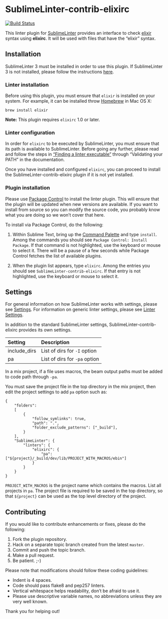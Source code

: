 SublimeLinter-contrib-elixirc
==========================

[![Build Status](https://travis-ci.org/doitian/SublimeLinter-contrib-elixirc.svg?branch=master)](https://travis-ci.org/doitian/SublimeLinter-contrib-elixirc)

This linter plugin for [SublimeLinter][docs] provides an interface to check [elixir](http://elixir-lang.org) syntax using **elixirc**. It will be used with files that have the “elixir” syntax.

## Installation
SublimeLinter 3 must be installed in order to use this plugin. If SublimeLinter 3 is not installed, please follow the instructions [here][installation].

### Linter installation
Before using this plugin, you must ensure that `elixir` is installed on your system. For example, it can be installed throw [Homebrew](http://brew.sh) in Mac OS X:

    brew install elixir

**Note:** This plugin requires `elixirc` 1.0 or later.

### Linter configuration
In order for `elixirc` to be executed by SublimeLinter, you must ensure that its path is available to SublimeLinter. Before going any further, please read and follow the steps in [“Finding a linter executable”](http://sublimelinter.readthedocs.org/en/latest/troubleshooting.html#finding-a-linter-executable) through “Validating your PATH” in the documentation.

Once you have installed and configured `elixirc`, you can proceed to install the SublimeLinter-contrib-elixirc plugin if it is not yet installed.

### Plugin installation
Please use [Package Control][pc] to install the linter plugin. This will ensure that the plugin will be updated when new versions are available. If you want to install from source so you can modify the source code, you probably know what you are doing so we won’t cover that here.

To install via Package Control, do the following:

1. Within Sublime Text, bring up the [Command Palette][cmd] and type `install`. Among the commands you should see `Package Control: Install Package`. If that command is not highlighted, use the keyboard or mouse to select it. There will be a pause of a few seconds while Package Control fetches the list of available plugins.

1. When the plugin list appears, type `elixirc`. Among the entries you should see `SublimeLinter-contrib-elixirc`. If that entry is not highlighted, use the keyboard or mouse to select it.

## Settings
For general information on how SublimeLinter works with settings, please see [Settings][settings]. For information on generic linter settings, please see [Linter Settings][linter-settings].

In addition to the standard SublimeLinter settings, SublimeLinter-contrib-elixirc provides its own settings.

|Setting|Description|
|:------|:----------|
|include\_dirs|List of dirs for `-I` option|
|pa|List of dirs for `-pa` option|

In a mix project, if a file uses macros, the beam output paths must be added to code path through `-pa`.

You must save the project file in the top directory in the mix project, then edit the project settings to add `pa` option such as:

	{
		"folders":
		[
			{
				"follow_symlinks": true,
				"path": ".",
	      		"folder_exclude_patterns": ["_build"],
			}
		],
	    "SublimeLinter": {
	        "linters": {
	            "elixirc": {
	                "pa": ["${project}/_build/dev/lib/PROJECT_WITH_MACROS/ebin"]
	            }
	        }
	    }
	}

`PROJECT_WITH_MACROS` is the project name which contains the macros. List all projects in `pa`. The project file is required to be saved in the top directory, so that `${project}` can be used as the top level directory of the project.


## Contributing
If you would like to contribute enhancements or fixes, please do the following:

1. Fork the plugin repository.
1. Hack on a separate topic branch created from the latest `master`.
1. Commit and push the topic branch.
1. Make a pull request.
1. Be patient.  ;-)

Please note that modifications should follow these coding guidelines:

- Indent is 4 spaces.
- Code should pass flake8 and pep257 linters.
- Vertical whitespace helps readability, don’t be afraid to use it.
- Please use descriptive variable names, no abbreviations unless they are very well known.

Thank you for helping out!

[docs]: http://sublimelinter.readthedocs.org
[installation]: http://sublimelinter.readthedocs.org/en/latest/installation.html
[locating-executables]: http://sublimelinter.readthedocs.org/en/latest/usage.html#how-linter-executables-are-located
[pc]: https://sublime.wbond.net/installation
[cmd]: http://docs.sublimetext.info/en/sublime-text-3/extensibility/command_palette.html
[settings]: http://sublimelinter.readthedocs.org/en/latest/settings.html
[linter-settings]: http://sublimelinter.readthedocs.org/en/latest/linter_settings.html
[inline-settings]: http://sublimelinter.readthedocs.org/en/latest/settings.html#inline-settings

